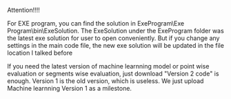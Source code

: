 Attention!!!!

For EXE program, you can find the solution in ExeProgram\Exe Program\bin\ExeSolution. The ExeSolution under the ExeProgram folder was the latest exe solution for user to open conveniently. But if you change any settings in the main code file, the new exe solution will be updated in the file location I talked before

 If you need the latest version of machine learnning model or point wise evaluation or segments wise evaluation, just download "Version 2 code" is enough. Version 1 is the old version, which is useless. We just upload Machine learnning Version 1 as a milestone.
